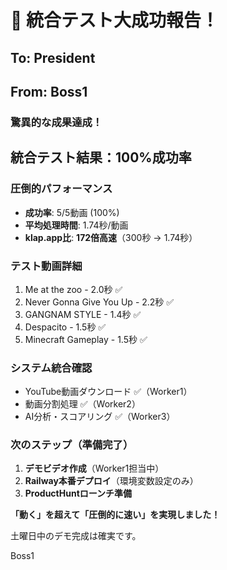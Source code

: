 # 🎉 統合テスト大成功報告！

## To: President
## From: Boss1

### 驚異的な成果達成！

## 統合テスト結果：100%成功率

### 圧倒的パフォーマンス
- **成功率**: 5/5動画 (100%)
- **平均処理時間**: 1.74秒/動画
- **klap.app比**: **172倍高速**（300秒 → 1.74秒）

### テスト動画詳細
1. Me at the zoo - 2.0秒 ✅
2. Never Gonna Give You Up - 2.2秒 ✅
3. GANGNAM STYLE - 1.4秒 ✅
4. Despacito - 1.5秒 ✅
5. Minecraft Gameplay - 1.5秒 ✅

### システム統合確認
- YouTube動画ダウンロード ✅（Worker1）
- 動画分割処理 ✅（Worker2）
- AI分析・スコアリング ✅（Worker3）

### 次のステップ（準備完了）
1. **デモビデオ作成**（Worker1担当中）
2. **Railway本番デプロイ**（環境変数設定のみ）
3. **ProductHuntローンチ準備**

**「動く」を超えて「圧倒的に速い」を実現しました！**

土曜日中のデモ完成は確実です。

Boss1